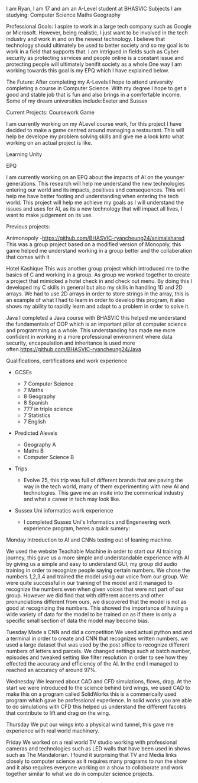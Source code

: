 I am Ryan, I am 17 and am an A-Level student at BHASVIC
Subjects I am studying:
Computer Science
Maths
Geography

Professional Goals:
I aspire to work in a large tech company such as Google or Microsoft. However, being realistic, I just want to be involved in the tech industry and work in and on the newest technology. I believe that technology should ultimately be used to better society and so my goal is to work in a field that supports that. I am intrigued in fields such as Cyber security as protecting services and people online is a constant issue and protecting people will ultimately benifit society as a whole.One way I am working towards this goal is my EPQ which I have explained below.
  

The Future:
  After completing my A-Levels I hope to attend university completing a course in Computer Science. With my degree I hope to get a good and stable job that is fun and also brings in a comfertable income. Some of my dream universities include:Exeter and Sussex

Current Projects:
  Coursework Game
  
  I am currently working on my ALevel course work, for this project I have decided to make a game centred around managing a restaurant. This will help be develope my problem solving skills and give me a look knto what working on an actual project is like.

  
  Learning Unity
  
EPQ

I am currently working on an EPQ about the impacts of AI on the younger generations. This research will help me understand the new technologies entering our world and its impacts, positives and consequences. This will help me have better footing and understanding when entering the tech world. This project will help me achieve my goals as I will understand the issues and uses for AI, as its a new technology that will impact all lives, I want to make judgement on its use.


Previous projects:

  Animonopoly -https://github.com/BHASVIC-ryancheung24/animalshared
    This was a group project based on a modified version of Monopoly, this game helped me understand working in a group better and the collaberation that comes with it 
    
  Hotel Kashique
    This was another group project which introduced me to the basics of C and working in a group. As group we worked together to create a project that mimicked a hotel check in and check out menu. By doing this I developed my C skills in general but also my skills in handling 1D and 2D arrays. We had to use 2D arrays in order to store strings in the array, this is an example of what I had to learn in order to develop this program, it also shows my ability to rapidly learn and adapt to a problem in order to solve it. 

Java
  I completed a Java course with BHASVIC this helped me understand the fundamentals of OOP which is an important pillar of computer science and programming as a whole. This understanding has made me more confident in working in a more professional environment where data security, encapsulation and inheritance is used more often.https://github.com/BHASVIC-ryancheung24/Java



Qualifications, certifications and work experience
  - GCSEs
       - 7 Computer Science
       - 7 Maths
       - 8 Geography
       - 8 Spanish
       - 777 in triple science
       - 7 Statistics
       - 7 English
       
         
  - Predicted Alevels
       - Geography A
       - Maths B
       - Computer Science B
  - Trips
       - Evolve 25, this trip was full of different brands that are paving the way in the tech world, many of them experimenting with new AI and technologies. This gave me an insite into the commerical industry and what a career in tech may look like.   
  
  - Sussex Uni informatics work experience
     - I completed Sussex Uni's Informatics and Engeneering work experience program, heres a quick sumery:
   

 Monday 
Introduction to AI and CNNs testing out of leaning machine.

We used the website Teachable Machine in order to start our AI training journey, this gave us a more simple and understandable experience with AI by  giving us a simple and easy to understand GUI, my group did audio training in order to recognize people saying certain numbers. We chose the numbers 1,2,3,4 and trained the model using our voice from our group. We were quite successful in our training of the model and it managed to recognize the numbers even when given voices that were not part of our group. However we did find that with different accents and other pronunciations different from ours, we discovered that the model is not as good at recognizing the numbers. This showed the importance of having a wide variety of data for the model to be trained on as if there is only a specific small section of data the model may become bias. 


Tuesday
Made a CNN and did a competition 
We used actual python and and a terminal in order to create and CNN that recognizes written numbers, we used a large dataset that was used by the post office to recognize different numbers of letters and parcels. We changed settings such at batch number, episodes and tweaked setting like filter resolution in order to see how they effected the accuracy and efficiency of the AI. In the end I managed to reached an accuracy of around 97%.

Wednesday 
We learned about CAD and CFD simulations, flows, drag.
At the start we were introduced to the science behind bird wings, we used CAD to make this on a program called SolidWorks this is a commerically used program which gave be professional experience.
In solid works you are able to do simulations with CFD this helped us understand the different facotrs that contribute to lift and drag on the wing.

Thursday
We put our wings into a physical wind tunnel, this gave me experience with real world machinery.

Friday
We worked on a real world TV studio working with professional cameras and technologies such as LED walls that have been used in shows such as The Mandalorian. I found it surprising that TV and Media links closely to computer science as it requires many programs to run the show and it also requires everyone working on a show to collaborate and work together similar to what we do in computer science projects.
    

<!--
**BHASVIC-ryancheung24/BHASVIC-ryancheung24** is a ✨ _special_ ✨ repository because its `README.md` (this file) appears on your GitHub profile.

Here are some ideas to get you started:

- 🔭 I’m currently working on ...
- 🌱 I’m currently learning ...
- 👯 I’m looking to collaborate on ...
- 🤔 I’m looking for help with ...
- 💬 Ask me about ...
- 📫 How to reach me: ...
- 😄 Pronouns: ...
- ⚡ Fun fact: ...
-->

